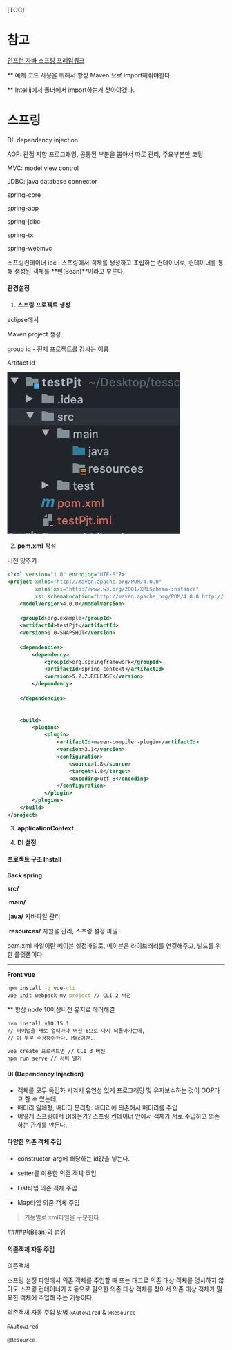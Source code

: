[TOC]

# 참고

[인프런 자바 스프링 프레임워크]([https://www.inflearn.com/course/%EC%8A%A4%ED%94%84%EB%A7%81-%ED%94%84%EB%A0%88%EC%9E%84%EC%9B%8C%ED%81%AC_renew](https://www.inflearn.com/course/스프링-프레임워크_renew))

** 예제 코드 사용을 위해서 항상 Maven 으로 import해줘야한다.

** Intellij에서 폴더에서 import하는거 찾아야겠다.



# 스프링



DI: dependency injection

AOP: 관점 지향 프로그래밍, 공통된 부분을 뽑아서 따로 관리, 주요부분만 코딩

MVC: model view control

JDBC: java database connector



spring-core

spring-aop

spring-jdbc

spring-tx

spring-webmvc



스프링컨테이너 ioc : 스프링에서 객체를 생성하고 조립하는 컨테이너로, 컨테이너를 통해 생성된 객체를 **빈(Bean)**이라고 부른다.



#### 환경설정

1. **스프링 프로젝트 생성**

eclipse에서 

Maven project 생성

group id - 전체 프로젝트를 감싸는 이름

Artifact id

![image-20200318171253936](README.assets/image-20200318171253936.png)





2. **pom.xml** 작성

버전 맞추기

```xml
<?xml version="1.0" encoding="UTF-8"?>
<project xmlns="http://maven.apache.org/POM/4.0.0"
         xmlns:xsi="http://www.w3.org/2001/XMLSchema-instance"
         xsi:schemaLocation="http://maven.apache.org/POM/4.0.0 http://maven.apache.org/xsd/maven-4.0.0.xsd">
    <modelVersion>4.0.0</modelVersion>

    <groupId>org.example</groupId>
    <artifactId>testPjt</artifactId>
    <version>1.0-SNAPSHOT</version>

    <dependencies>
        <dependency>
            <groupId>org.springframework</groupId>
            <artifactId>spring-context</artifactId>
            <version>5.2.2.RELEASE</version>
        </dependency>

    </dependencies>


    <build>
        <plugins>
            <plugin>
                <artifactId>maven-compiler-plugin</artifactId>
                <version>3.1</version>
                <configuration>
                    <source>1.8</source>
                    <target>1.8</target>
                    <encoding>utf-8</encoding>
                </configuration>
            </plugin>
        </plugins>
    </build>
</project>
```



3. **applicationContext** 



4. **DI 설정**





#### 프로젝트 구조 Install

**Back spring**

**src/**

​	**main/**

​			**java/** 자바파일 관리

​			**resources/** 자원을 관리, 스프링 설정 파일



pom.xml 파일이란 메이븐 설정파일로, 메이븐은 라이브러리를 연결해주고, 빌드를 위한 플랫폼이다.

---

**Front vue**

```cmd
npm install -g vue-cli
vue init webpack my-project // CLI 2 버전
```

** 항상 node 10이상버전 유지로 에러해결

```
nvm install v10.15.1
// 터미널을 새로 열때마다 버전 6으로 다시 되돌아가는데,
// 이 부분 수정해야한다. Mac이란..
```

```cmd
vue create 프로젝트명 // CLI 3 버전
npm run serve // 서버 열기
```





#### DI (Dependency Injection) 

- 객체를 모두 독립화 시켜서 유연성 있게 프로그래밍 및 유지보수하는 것이 OOP라고 할 수 있는데,
- 배터리 일체형, 배터리 분리형: 배터리에 의존해서 배터리를 주입
- 어떻게 스프링에서 DI하는가? 스프링 컨테이너 안에서 객체가 서로 주입하고 의존하는 관계를 만든다.





#### 다양한 의존 객체 주입

- constructor-arg에 해당하는 id값을 넣는다.

- setter를 이용한 의존 객체 주입
- List타입 의존 객체 주입
- Map타입 의존 객체 주입



> 기능별로 xml파일을 구분한다.



####빈(Bean)의 범위 





#### 의존객체 자동 주입

의존객체 

스프링 설정 파일에서 의존 객체를 주입할 때 <constructor-org> 또는 <property> 태그로 의존 대상 객체를 명시하지 않아도 스프링 컨테이너가 자동으로 필요한 의존 대상 객체를 찾아서 의존 대상 객체가 필요한 객체에 주입해 주는 기능이다.


의존객체 자동 주입 방법 `@Autowired` & `@Resource`

`@Autowired`





`@Resource`







